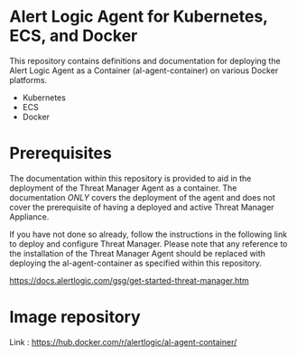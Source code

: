 # Alert Logic Agent for Kubernetes, ECS, and Docker

This repository contains definitions and documentation for deploying the Alert Logic Agent as a Container (al-agent-container) on various Docker platforms.

- Kubernetes
- ECS
- Docker

# Prerequisites

The documentation within this repository is provided to aid in the deployment of the Threat Manager Agent as a container.  The documentation *ONLY* covers the deployment of the agent and does not cover the prerequisite of having a deployed and active Threat Manager Appliance.

If you have not done so already, follow the instructions in the following link to deploy and configure Threat Manager.  Please note that any reference to the installation of the Threat Manager Agent should be replaced with deploying the al-agent-container as specified within this repository.

https://docs.alertlogic.com/gsg/get-started-threat-manager.htm

# Image repository

Link : https://hub.docker.com/r/alertlogic/al-agent-container/

